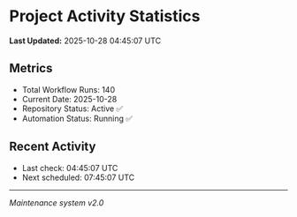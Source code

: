 # Project Activity Statistics

**Last Updated:** 2025-10-28 04:45:07 UTC

## Metrics
- Total Workflow Runs: 140
- Current Date: 2025-10-28
- Repository Status: Active ✅
- Automation Status: Running ✅

## Recent Activity
- Last check: 04:45:07 UTC
- Next scheduled: 07:45:07 UTC

---
*Maintenance system v2.0*
